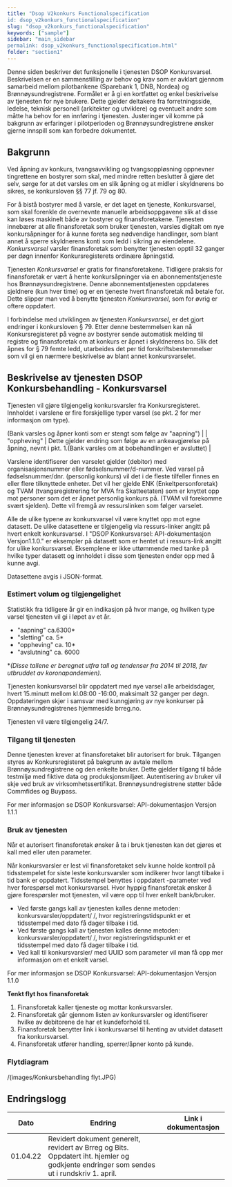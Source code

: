 ```yaml
---
title: "Dsop V2konkurs Functionalspecification
id: dsop_v2konkurs_functionalspecification"
slug: "dsop_v2konkurs_functionalspecification"
keywords: ["sample"]
sidebar: "main_sidebar
permalink: dsop_v2konkurs_functionalspecification.html"
folder: "section1"
---
```


Denne siden beskriver det funksjonelle i tjenesten DSOP Konkursvarsel. Beskrivelsen er en sammenstilling av behov og
krav som er avklart gjennom samarbeid mellom pilotbankene (Sparebank 1, DNB, Nordea) og Brønnøysundregistrene. Formålet
er å gi en kortfattet og enkel beskrivelse av tjenesten for nye brukere. Dette gjelder deltakere fra forretningsside,
ledelse, teknisk personell (arkitekter og utviklere) og eventuelt andre som måtte ha behov for en innføring i tjenesten.
Justeringer vil komme på bakgrunn av erfaringer i pilotperioden og Brønnøysundregistrene ønsker gjerne innspill som kan
forbedre dokumentet.

## Bakgrunn

Ved åpning av konkurs, tvangsavvikling og tvangsoppløsning oppnevner tingrettene en bostyrer som skal, med mindre retten
beslutter å gjøre det selv, sørge for at det varsles om en slik åpning og at midler i skyldnerens bo sikres, se
konkursloven &sect;§ 77 jf. 79 og 80.

For å bistå bostyrer med å varsle, er det laget en tjeneste, Konkursvarsel, som skal forenkle de overnevnte manuelle
arbeidsoppgavene slik at disse kan løses maskinelt både av bostyrer og finansforetakene. Tjenesten innebærer at alle
finansforetak som bruker tjenesten, varsles digitalt om nye konkursåpninger for å kunne foreta seg nødvendige handlinger,
som blant annet å sperre skyldnerens konti som ledd i sikring av eiendelene. *Konkursvarsel* varsler finansforetak som
benytter tjenesten opptil 32 ganger per døgn innenfor Konkursregisterets ordinære åpningstid.

Tjenesten *Konkursvarsel* er gratis for finansforetakene. Tidligere praksis for finansforetak er vært å hente
konkursåpninger via en abonnementstjeneste hos Brønnøysundregistrene. Denne abonnementstjenesten oppdateres sjeldnere
(kun hver time) og er en tjeneste hvert finansforetak må betale for. Dette slipper man ved å benytte tjenesten
*Konkursvarsel*, som for øvrig er oftere oppdatert.

I forbindelse med utviklingen av tjenesten *Konkursvarsel*, er det gjort endringer i konkursloven &sect; 79. Etter denne
bestemmelsen kan nå Konkursregisteret på vegne av bostyrer sende automatisk melding til registre og finansforetak om at
konkurs er åpnet i skyldnerens bo. Slik det åpnes for &sect; 79 femte ledd, utarbeides det per tid forskriftsbestemmelser
som vil gi en nærmere beskrivelse av blant annet konkursvarselet.

## Beskrivelse av tjenesten DSOP Konkursbehandling - Konkursvarsel

Tjenesten vil gjøre tilgjengelig konkursvarsler fra Konkursregisteret. Innholdet i varslene er fire forskjellige typer
varsel (se pkt. 2 for mer informasjon om type).

(Bank varsles og åpner konti som er stengt som følge av "aapning")                            |
| "oppheving"  | Dette gjelder endring som følge av en ankeavgjørelse på åpning, nevnt i pkt. 1.(Bank varsles om at bobehandlingen er avsluttet)               |

Varslene identifiserer den varselet gjelder (debitor) med organisasjonsnummer eller fødselsnummer/d-nummer. Ved varsel
på fødselsnummer/dnr. (personlig konkurs) vil det i de fleste tilfeller finnes en eller flere tilknyttede enheter. Det
vil her gjelde ENK (Enkeltpersonforetak) og TVAM (tvangsregistrering for MVA fra Skatteetaten) som er knyttet opp mot
personer som det er åpnet personlig konkurs på. (TVAM vil forekomme svært sjelden). Dette vil fremgå av ressurslinken
som følger varselet.

Alle de ulike typene av konkursvarsel vil være knyttet opp mot egne datasett. De ulike datasettene er tilgjengelig via
ressurs-linker angitt på hvert enkelt konkursvarsel. I "DSOP Konkursvarsel: API-dokumentasjon Versjon1.1.0." er
eksempler på datasett som er hentet ut i ressurs-link angitt for ulike konkursvarsel. Eksemplene er ikke uttømmende med
tanke på hvilke typer datasett og innholdet i disse som tjenesten ender opp med å kunne avgi.

Datasettene avgis i JSON-format.

### Estimert volum og tilgjengelighet

Statistikk fra tidligere år gir en indikasjon på hvor mange, og hvilken type varsel tjenesten vil gi i løpet av et år.
* "aapning" ca.6300*
* "sletting" ca. 5*
* "oppheving" ca. 10*
* "avslutning" ca. 6000

**(Disse tallene er beregnet utfra tall og tendenser fra 2014 til 2018, før utbruddet av koronapandemien).*

Tjenesten konkursvarsel blir oppdatert med nye varsel alle arbeidsdager, hvert 15.minutt mellom kl.08:00 -16:00,
maksimalt 32 ganger per døgn. Oppdateringen skjer i samsvar med kunngjøring av nye konkurser på Brønnøysundregistrenes
hjemmeside brreg.no.

Tjenesten vil være tilgjengelig 24/7.

### Tilgang til tjenesten

Denne tjenesten krever at finansforetaket blir autorisert for bruk. Tilgangen styres av Konkursregisteret på bakgrunn av
avtale mellom Brønnøysundregistrene og den enkelte bruker. Dette gjelder tilgang til både testmiljø med fiktive data og
produksjonsmiljøet. Autentisering av bruker vil skje ved bruk av virksomhetssertifikat. Brønnøysundregistrene støtter
både Commfides og Buypass.

For mer informasjon se DSOP Konkursvarsel: API-dokumentasjon Versjon 1.1.1

### Bruk av tjenesten

Når et autorisert finansforetak ønsker å ta i bruk tjenesten kan det gjøres et kall med eller uten parameter.

Når konkursvarsler er lest vil finansforetaket selv kunne holde kontroll på tidsstempelet for siste leste konkursvarsler
som indikerer hvor langt tilbake i tid bank er oppdatert. Tidsstempel benyttes i oppdatert -parameter ved hver
forespørsel mot konkursvarsel. Hvor hyppig finansforetak ønsker å gjøre forespørsler mot tjenesten, vil være opp til
hver enkelt bank/bruker.

- Ved første gangs kall av tjenesten kalles denne metoden: konkursvarsler/oppdatert/ /, hvor registreringstidspunkt er et tidsstempel med dato få dager tilbake i tid.
- Ved første gangs kall av tjenesten kalles denne metoden: konkursvarsler/oppdatert/ /, hvor registreringstidspunkt er et tidsstempel med dato få dager tilbake i tid.
- Ved kall til konkursvarsler/ med UUID som parameter vil man få opp mer informasjon om et enkelt varsel.

For mer informasjon se DSOP Konkursvarsel: API-dokumentasjon Versjon 1.1.0


**Tenkt flyt hos finansforetak**

1.	Finansforetak kaller tjeneste og mottar konkursvarsler.
2.	Finansforetak går gjennom listen av konkursvarsler og identifiserer hvilke av debitorene de har et kundeforhold til.
3.	Finansforetak benytter link i konkursvarsel til henting av utvidet datasett fra konkursvarsel.
4.	Finansforetak utfører handling, sperrer/åpner konto på kunde.

### Flytdiagram

/(images/Konkursbehandling flyt.JPG)

## Endringslogg

| Dato | Endring | Link i dokumentasjon |
| ---------- | ------------------------------------------------------------------------------------------------------------------------------------------ | ---------------------- |
| 01.04.22 | Revidert dokument generelt, revidert av Brreg og Bits. Oppdatert iht. hjemler og godkjente endringer som sendes ut i rundskriv 1. april. |  |

